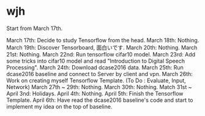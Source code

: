 # wjh
Start from March 17th.

March 17th: Decide to study Tensorflow from the head.
March 18th: Nothing.
March 19th: Discover Tensorboard, 面白いです.
March 20th: Nothing.
March 21st: Nothing.
March 22nd: Run tensorflow cifar10 model.
March 23rd: Add some tricks into cifar10 model and read "Introduction to Digital Speech Processing".
March 24th: Download dcase2016 data.
March 25th: Run dcase2016 baseline and connect to Server by client and vpn.
March 26th: Work on creating myself Tensorflow Template. (To Do : Evaluate, Input, Network)
March 27th ~ 29th: Nothing.
March 30th: Nothing.
Match 31st ~ April 3nd: Holidays.
April 4th: Nothing.
April 5th: Finish the Tensorflow Template.
April 6th: Have read the dcase2016 baseline's code and start to implement my idea on the top of baseline.